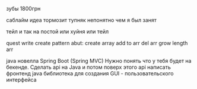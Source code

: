 зубы 1800грн

саблайм идеа тормозит
тупняк
непонятно чем я был занят

тейл
и так на постой или хуйня или тейл


quest
write create pattern abut:
create array
add to arr
del arr
grow length arr

java 
новелла 
Spring Boot (Spring MVC)
Нужно понять что у тебя будет на бекенде.
Сделать api на Java и потом поверх этого api написать фронтенд
java библиотека для создания GUI - пользовательского интерфейса

